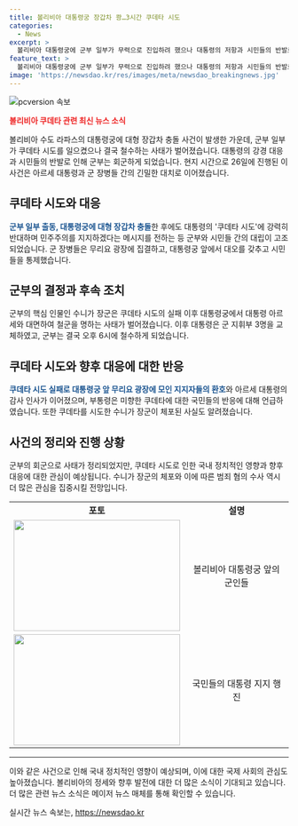 ```yaml
---
title: 볼리비아 대통령궁 장갑차 쾅…3시간 쿠데타 시도
categories:
  - News
excerpt: >
  볼리비아 대통령궁에 군부 일부가 무력으로 진입하려 했으나 대통령의 저항과 시민들의 반발로 결국 철수했다. 대통령은 군의 진입을 쿠데타 시도로 규정하고 국민들의 결집을 촉구했다. 군의 해산을 시도하려는 시민들과의 충돌 속에서 대통령은 군 지휘부 3명을 교체하고, 군은 결국 철수했다. 수니가 장군은 최근 정치 개입 가능성을 암시한 발언으로 화제가 되었으며, 체포됐다. 대통령의 강경 대응과 시민들의 반발로 쿠데타 시도는 실패로 끝나며 국내 정세가 안정을 찾고 있다.
feature_text: >
  볼리비아 대통령궁에 군부 일부가 무력으로 진입하려 했으나 대통령의 저항과 시민들의 반발로 결국 철수했다. 대통령은 군의 진입을 쿠데타 시도로 규정하고 국민들의 결집을 촉구했다. 군의 해산을 시도하려는 시민들과의 충돌 속에서 대통령은 군 지휘부 3명을 교체하고, 군은 결국 철수했다. 수니가 장군은 최근 정치 개입 가능성을 암시한 발언으로 화제가 되었으며, 체포됐다. 대통령의 강경 대응과 시민들의 반발로 쿠데타 시도는 실패로 끝나며 국내 정세가 안정을 찾고 있다.
image: 'https://newsdao.kr/res/images/meta/newsdao_breakingnews.jpg'
---
```


<p><img src="https://newsdao.kr/res/images/meta/newsdao_breakingnews.jpg" alt="pcversion 속보" /></p>

<p><b><span style="color: #ee2323;">볼리비아 쿠데타 관련 최신 뉴스 소식</span></b></p>

<p data-ke-size="size16">볼리비아 수도 라파스의 대통령궁에 대형 장갑차 충돌 사건이 발생한 가운데, 군부 일부가 쿠데타 시도를 일으켰으나 결국 철수하는 사태가 벌어졌습니다. 대통령의 강경 대응과 시민들의 반발로 인해 군부는 회군하게 되었습니다. 현지 시간으로 26일에 진행된 이 사건은 아르세 대통령과 군 장병들 간의 긴밀한 대치로 이어졌습니다.</p>

<h2 data-ke-size="size26">쿠데타 시도와 대응</h2>

<p data-ke-size="size16"><b><span style="color: #1a5490;">군부 일부 출동, 대통령궁에 대형 장갑차 충돌</span></b>한 후에도 대통령의 '쿠데타 시도'에 강력히 반대하며 민주주의를 지지하겠다는 메시지를 전하는 등 군부와 시민들 간의 대립이 고조되었습니다. 군 장병들은 무리요 광장에 집결하고, 대통령궁 앞에서 대오를 갖추고 시민들을 통제했습니다.</p>

<h2 data-ke-size="size26">군부의 결정과 후속 조치</h2>

<p data-ke-size="size16">군부의 핵심 인물인 수니가 장군은 쿠데타 시도의 실패 이후 대통령궁에서 대통령 아르세와 대면하여 철군을 명하는 사태가 벌어졌습니다. 이후 대통령은 군 지휘부 3명을 교체하였고, 군부는 결국 오후 6시에 철수하게 되었습니다.</p>

<h2 data-ke-size="size26">쿠데타 시도와 향후 대응에 대한 반응</h2>

<p data-ke-size="size16"><b><span style="color: #1a5490;">쿠데타 시도 실패로 대통령궁 앞 무리요 광장에 모인 지지자들의 환호</span></b>와 아르세 대통령의 감사 인사가 이어졌으며, 부통령은 미향한 쿠데타에 대한 국민들의 반응에 대해 언급하였습니다. 또한 쿠데타를 시도한 수니가 장군이 체포된 사실도 알려졌습니다.</p>

<h2 data-ke-size="size26">사건의 정리와 진행 상황</h2>

<p data-ke-size="size16">군부의 회군으로 사태가 정리되었지만, 쿠데타 시도로 인한 국내 정치적인 영향과 향후 대응에 대한 관심이 예상됩니다. 수니가 장군의 체포와 이에 따른 범죄 혐의 수사 역시 더 많은 관심을 집중시킬 전망입니다.</p>

<table>
    <tbody>
        <tr>
            <td style="text-align: center; height: 17px;"><b>포토</b></td>
            <td style="text-align: center; height: 17px;"><b>설명</b></td>
        </tr>
        <tr>
            <td style="text-align: center; height: 17px;"><img src="https://www.example.com/photo1.jpg" width="300" height="200"></td>
            <td style="text-align: center; height: 17px;">볼리비아 대통령궁 앞의 군인들</td>
        </tr>
        <tr>
            <td style="text-align: center; height: 17px;"><img src="https://www.example.com/photo2.jpg" width="300" height="200"></td>
            <td style="text-align: center; height: 17px;">국민들의 대통령 지지 행진</td>
        </tr>
    </tbody>
</table>

<hr>

<p data-ke-size="size16">이와 같은 사건으로 인해 국내 정치적인 영향이 예상되며, 이에 대한 국제 사회의 관심도 높아졌습니다. 볼리비아의 정세와 향후 발전에 대한 더 많은 소식이 기대되고 있습니다. 더 많은 관련 뉴스 소식은 메이저 뉴스 매체를 통해 확인할 수 있습니다.</p>
실시간 뉴스 속보는, <a href="https://newsdao.kr" rel="dofollow">https://newsdao.kr</a>


